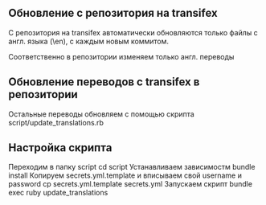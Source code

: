 ## Обновление с репозитория на transifex
С репозитория на transifex автоматически обновляются только файлы с англ. языка (\en), с каждым новым коммитом.

Соответственно в репозитории изменяем только англ. переводы

## Обновление переводов с transifex в репозитории
Остальные переводы обновляем с помощью скрипта script/update_translations.rb

## Настройка скрипта
Переходим в папку script
    cd script
Устанавливаем зависимостм
    bundle install
Копируем secrets.yml.template и вписываем свой username и password
    cp secrets.yml.template secrets.yml
Запускаем скрипт
    bundle exec ruby update_translations
